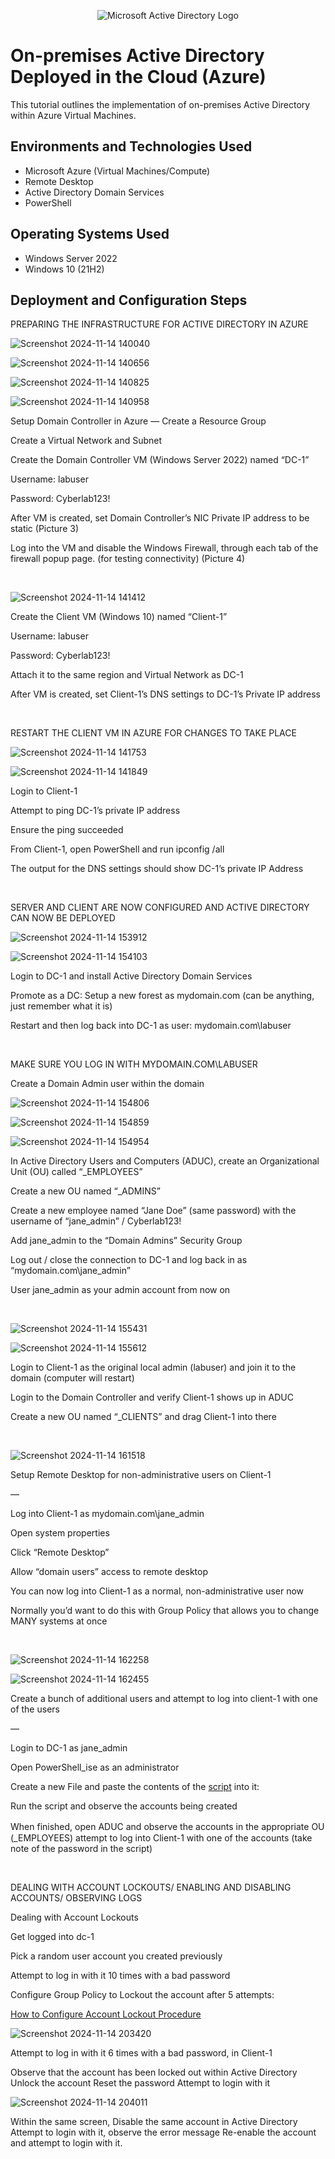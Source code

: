 <p align="center">
<img src="https://i.imgur.com/pU5A58S.png" alt="Microsoft Active Directory Logo"/>
</p>

<h1>On-premises Active Directory Deployed in the Cloud (Azure)</h1>
This tutorial outlines the implementation of on-premises Active Directory within Azure Virtual Machines.<br />


<h2>Environments and Technologies Used</h2>

- Microsoft Azure (Virtual Machines/Compute)
- Remote Desktop
- Active Directory Domain Services
- PowerShell

<h2>Operating Systems Used </h2>

- Windows Server 2022
- Windows 10 (21H2)


<h2>Deployment and Configuration Steps</h2>


PREPARING THE INFRASTRUCTURE FOR ACTIVE DIRECTORY IN AZURE

![Screenshot 2024-11-14 140040](https://github.com/user-attachments/assets/5e6510db-7193-4376-9865-2a4c0a3ba4b4)


![Screenshot 2024-11-14 140656](https://github.com/user-attachments/assets/e8b16ba7-92b6-4904-9bff-9f2f76b8722b)


<p>

![Screenshot 2024-11-14 140825](https://github.com/user-attachments/assets/3291cb55-8dd2-4526-aa3d-973de6202ec8)

![Screenshot 2024-11-14 140958](https://github.com/user-attachments/assets/2efdc526-311b-46d8-a119-56c1745043ad)

</p>
<p>

Setup Domain Controller in Azure
—
Create a Resource Group

Create a Virtual Network and Subnet

Create the Domain Controller VM (Windows Server 2022) named “DC-1”

Username: labuser

Password: Cyberlab123!

After VM is created, set Domain Controller’s NIC Private IP address to be static (Picture 3)

Log into the VM and disable the Windows Firewall, through each tab of the firewall popup page. (for testing connectivity) (Picture 4)

</p>
<br />

<p>

![Screenshot 2024-11-14 141412](https://github.com/user-attachments/assets/d7e132c5-16f7-474d-a981-6051261b3c7d)

</p>
<p>

Create the Client VM (Windows 10) named “Client-1”

Username: labuser

Password: Cyberlab123!

Attach it to the same region and Virtual Network as DC-1

After VM is created, set Client-1’s DNS settings to DC-1’s Private IP address

</p>
<br />

RESTART THE CLIENT VM IN AZURE FOR CHANGES TO TAKE PLACE

<p>

![Screenshot 2024-11-14 141753](https://github.com/user-attachments/assets/7826ce5a-af41-4759-a436-a720fba45823)

![Screenshot 2024-11-14 141849](https://github.com/user-attachments/assets/3dd0d0c1-d23e-4ed1-b341-8a15d9749fa8)

</p>
<p>

Login to Client-1

Attempt to ping DC-1’s private IP address

Ensure the ping succeeded

From Client-1, open PowerShell and run ipconfig /all

The output for the DNS settings should show DC-1’s private IP Address

</p>
<br />

SERVER AND CLIENT ARE NOW CONFIGURED AND ACTIVE DIRECTORY CAN NOW BE DEPLOYED

<p>

![Screenshot 2024-11-14 153912](https://github.com/user-attachments/assets/8746c9bd-ea92-4655-bf84-e976d43c7c0d)

![Screenshot 2024-11-14 154103](https://github.com/user-attachments/assets/09928a75-d36b-4da0-bdf8-f0a68cdbdaef)

</p>
<p>
Login to DC-1 and install Active Directory Domain Services

Promote as a DC: Setup a new forest as mydomain.com (can be anything, just remember what it is)

Restart and then log back into DC-1 as user: mydomain.com\labuser

</p>
<br />

MAKE SURE YOU LOG IN WITH MYDOMAIN.COM\LABUSER

Create a Domain Admin user within the domain



<p>

![Screenshot 2024-11-14 154806](https://github.com/user-attachments/assets/9bc9274b-3c98-473f-b756-673754565bee)

![Screenshot 2024-11-14 154859](https://github.com/user-attachments/assets/85240883-4963-4e9a-84b7-91e05a1f4894)

![Screenshot 2024-11-14 154954](https://github.com/user-attachments/assets/88297056-d8fc-4a29-840d-402f252eb925)

</p>
<p>
In Active Directory Users and Computers (ADUC), create an Organizational Unit (OU) called “_EMPLOYEES”

Create a new OU named “_ADMINS”

Create a new employee named “Jane Doe” (same password) with the username of “jane_admin” / Cyberlab123!

Add jane_admin to the “Domain Admins” Security Group

Log out / close the connection to DC-1 and log back in as “mydomain.com\jane_admin”

User jane_admin as your admin account from now on

</p>
<br />

<p>

![Screenshot 2024-11-14 155431](https://github.com/user-attachments/assets/ace24272-e14b-45fb-8e43-2b0df8894b33)

![Screenshot 2024-11-14 155612](https://github.com/user-attachments/assets/013de06e-cd8c-4547-8ac3-0254ce9ceb73)


</p>
<p>
Login to Client-1 as the original local admin (labuser) and join it to the domain (computer will restart)

Login to the Domain Controller and verify Client-1 shows up in ADUC

Create a new OU named “_CLIENTS” and drag Client-1 into there

</p>
<br />

<p>

![Screenshot 2024-11-14 161518](https://github.com/user-attachments/assets/9fe2a047-adca-479a-9d24-d541effc033d)


</p>
<p>
Setup Remote Desktop for non-administrative users on Client-1

—

Log into Client-1 as mydomain.com\jane_admin

Open system properties

Click “Remote Desktop”

Allow “domain users” access to remote desktop

You can now log into Client-1 as a normal, non-administrative user now

Normally you’d want to do this with Group Policy that allows you to change MANY systems at once

</p>
<br />

<p>

![Screenshot 2024-11-14 162258](https://github.com/user-attachments/assets/2aa9b321-7678-4281-b3c5-79ba6574322a)

![Screenshot 2024-11-14 162455](https://github.com/user-attachments/assets/f6bf05db-c153-4956-81da-2408753e3469)

</p>
<p>

Create a bunch of additional users and attempt to log into client-1 with one of the users

—

Login to DC-1 as jane_admin

Open PowerShell_ise as an administrator

Create a new File and paste the contents of the [script](https://github.com/joshmadakor1/AD_PS/blob/master/Generate-Names-Create-Users.ps1) into it:

Run the script and observe the accounts being created

When finished, open ADUC and observe the accounts in the appropriate OU　(_EMPLOYEES)
attempt to log into Client-1 with one of the accounts (take note of the password in the script)

</p>
<br />


DEALING WITH ACCOUNT LOCKOUTS/ ENABLING AND DISABLING ACCOUNTS/ OBSERVING LOGS

Dealing with Account Lockouts

Get logged into dc-1

Pick a random user account you created previously

Attempt to log in with it 10 times with a bad password

Configure Group Policy to Lockout the account after 5 attempts:


[How to Configure Account Lockout Procedure](https://github.com/jhweatherholtz/account-lockout) 



<p>

![Screenshot 2024-11-14 203420](https://github.com/user-attachments/assets/0a4b20c7-8f49-4f45-bbd6-6d664bcbceee)

</p>
<p>
Attempt to log in with it 6 times with a bad password, in Client-1

Observe that the account has been locked out within Active Directory
Unlock the account
Reset the password
Attempt to login with it

![Screenshot 2024-11-14 204011](https://github.com/user-attachments/assets/cc66ff6b-d7d1-4c6e-a96c-a0cfee9f31c3)

Within the same screen,
Disable the same account in Active Directory
Attempt to login with it, observe the error message
Re-enable the account and attempt to login with it.

</p>
<br />

